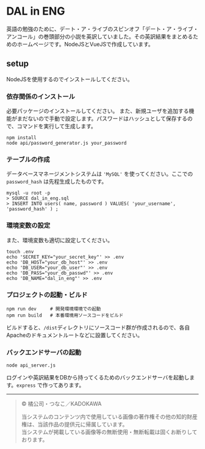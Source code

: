 # DAL in ENG

英語の勉強のために、デート・ア・ライブのスピンオフ「デート・ア・ライブ・アンコール」の巻頭部分の小説を英訳していました。その英訳結果をまとめるためのホームページです。NodeJSとVueJSで作成しています。

## setup

NodeJSを使用するのでインストールしてください。

### 依存関係のインストール

必要パッケージのインストールしてください。
また、新規ユーザを追加する機能がまだないので手動で設定します。パスワードはハッシュとして保存するので、コマンドを実行して生成します。

```[bash]
npm install
node api/password_generator.js your_password
```

### テーブルの作成

データベースマネージメントシステムは `'MySQL'` を使ってください。ここでの `password_hash` は先程生成したものです。

```[bash]
mysql -u root -p 
> SOURCE dal_in_eng.sql 
> INSERT INTO users( name, password ) VALUES( 'your_username', 'password_hash' ) ;
```

### 環境変数の設定

また、環境変数も適切に設定してください。

```[bash]
touch .env
echo 'SECRET_KEY="your_secret_key"' >> .env
echo 'DB_HOST="your_db_host"' >> .env
echo 'DB_USER="your_db_user"' >> .env
echo 'DB_PASS="your_db_passwd"' >> .env
echo 'DB_NAME="dal_in_eng"' >> .env
```

### プロジェクトの起動・ビルド

```[bash]
npm run dev     # 開発環境環境での起動
npm run build   # 本番環境用ソースコードをビルド
```

ビルドすると、`/dist`ディレクトリにソースコード群が作成されるので、各自Apacheのドキュメントルートなどに設置してください。

### バックエンドサーバの起動

```[bash]
node api_server.js
```

ログインや英訳結果をDBから持ってくるためのバックエンドサーバを起動します。`express` で作ってあります。

---

> © 橘公司・つなこ／KADOKAWA
> 
> 当システムのコンテンツ内で使用している画像の著作権その他の知的財産権は、当該作品の提供元に帰属しています。  
> 当システムが掲載している画像等の無断使用・無断転載は固くお断りしております。
